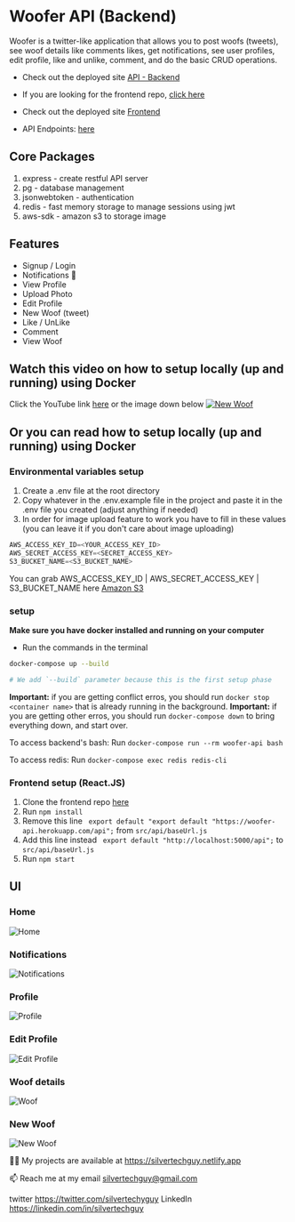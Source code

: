 # Woofer API (Backend)

Woofer is a twitter-like application that allows you to post woofs (tweets), see woof details like comments likes, get notifications, see user profiles, edit profile, like and unlike, comment, and do the basic CRUD operations.

- Check out the deployed site [API - Backend](https://woofer-api.herokuapp.com/)

- If you are looking for the frontend repo, [click here](https://github.com/silvertechguy/woofer)

- Check out the deployed site [Frontend](https://woofer-official.herokuapp.com/)

- API Endpoints: [here](https://github.com/silvertechguy/woofer-api/blob/master/api-spec.md)

## Core Packages

1. express - create restful API server
2. pg - database management
3. jsonwebtoken - authentication
4. redis - fast memory storage to manage sessions using jwt
5. aws-sdk - amazon s3 to storage image

## Features

- Signup / Login
- Notifications 🔔
- View Profile
- Upload Photo
- Edit Profile
- New Woof (tweet)
- Like / UnLike
- Comment
- View Woof

## Watch this video on how to setup locally (up and running) using Docker

Click the YouTube link [here](https://www.youtube.com/watch?v=67pjjO0BddY) or the image down below
[![New Woof](screenshots/notifications.png)](https://www.youtube.com/watch?v=67pjjO0BddY "Woofer API Backend Setup")

## Or you can read how to setup locally (up and running) using Docker

### Environmental variables setup

1. Create a .env file at the root directory
2. Copy whatever in the .env.example file in the project and paste it in the .env file you created (adjust anything if needed)
3. In order for image upload feature to work you have to fill in these values (you can leave it if you don't care about image uploading)

```javascript
AWS_ACCESS_KEY_ID=<YOUR_ACCESS_KEY_ID>
AWS_SECRET_ACCESS_KEY=<SECRET_ACCESS_KEY>
S3_BUCKET_NAME=<S3_BUCKET_NAME>
```

You can grab AWS_ACCESS_KEY_ID | AWS_SECRET_ACCESS_KEY | S3_BUCKET_NAME here [Amazon S3](https://aws.amazon.com/s3)

### setup

**Make sure you have docker installed and running on your computer**

- Run the commands in the terminal

```bash
docker-compose up --build

# We add `--build` parameter because this is the first setup phase
```

**Important:** if you are getting conflict erros, you should run `docker stop <container name>` that is already running in the background.
**Important:** if you are getting other erros, you should run `docker-compose down` to bring everything down, and start over.

To access backend's bash:
Run `docker-compose run --rm woofer-api bash`

To access redis:
Run `docker-compose exec redis redis-cli`

### Frontend setup (React.JS)

1. Clone the frontend repo [here](https://github.com/silvertechguy/woofer)
2. Run `npm install`
3. Remove this line ` export default "export default "https://woofer-api.herokuapp.com/api";` from `src/api/baseUrl.js`
4. Add this line instead ` export default "http://localhost:5000/api";` to `src/api/baseUrl.js`
5. Run `npm start`

## UI

### Home

![Home](screenshots/home.png)

### Notifications

![Notifications](screenshots/notifications.png)

### Profile

![Profile](screenshots/profile.png)

### Edit Profile

![Edit Profile](screenshots/edit-profile.png)

### Woof details

![Woof](screenshots/view_profile.png)

### New Woof

![New Woof](screenshots/new_woof.png)



👨‍💻 My projects are available at https://silvertechguy.netlify.app

📫 Reach me at my email silvertechguy@gmail.com

twitter https://twitter.com/silvertechyguy
LinkedIn https://linkedin.com/in/silvertechguy


